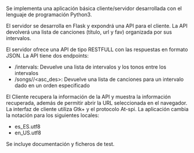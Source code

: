 Se implementa una aplicación básica cliente/servidor desarrollada con el lenguaje de programación Python3.

El servidor se desarrolla en Flask y expondrá una API para el cliente.
La API devolverá una lista de canciones (título, url y fav) organizada por sus intervalos.

El servidor ofrece una API de tipo RESTFULL con las respuestas en formato JSON. La API tiene dos endpoints:
- /intervals: Devuelve una lista de intervalos y los tonos entre los intervalos
- /songs/<interval>/<asc_des>: Devuelve una lista de canciones para un intervalo dado en un orden especificado

El Cliente recupera la información de la API y muestra la información recuperada, además de permitir abrir la
URL seleccionada en el navegador. La interfaz de cliente utiliza Gtk+ y el protocolo At-spi.
La aplicación cambia la notación para los siguientes locales:
- es_ES.utf8
- en_US.utf8

Se incluye documentación y ficheros de test.